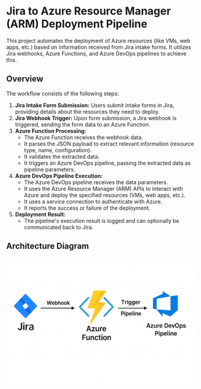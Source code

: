 # Jira to Azure Resource Manager (ARM) Deployment Pipeline

This project automates the deployment of Azure resources (like VMs, web apps, etc.) based on information received from Jira intake forms. It utilizes Jira webhooks, Azure Functions, and Azure DevOps pipelines to achieve this.

## Overview

The workflow consists of the following steps:

1. **Jira Intake Form Submission:** Users submit intake forms in Jira, providing details about the resources they need to deploy.
2. **Jira Webhook Trigger:** Upon form submission, a Jira webhook is triggered, sending the form data to an Azure Function.
3. **Azure Function Processing:**
    * The Azure Function receives the webhook data.
    * It parses the JSON payload to extract relevant information (resource type, name, configuration).
    * It validates the extracted data.
    * It triggers an Azure DevOps pipeline, passing the extracted data as pipeline parameters.
4. **Azure DevOps Pipeline Execution:**
    * The Azure DevOps pipeline receives the data parameters.
    * It uses the Azure Resource Manager (ARM) APIs to interact with Azure and deploy the specified resources (VMs, web apps, etc.).
    * It uses a service connection to authenticate with Azure.
    * It reports the success or failure of the deployment.
5. **Deployment Result:**
    * The pipeline's execution result is logged and can optionally be communicated back to Jira.

## Architecture Diagram
![Architecture Diagram](https://github.com/travishankins/jira-ado-deployment-pipeline/blob/main/AzureFunction-Jira.png?raw=true)

